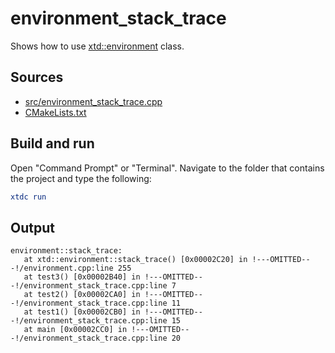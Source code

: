 # environment_stack_trace

Shows how to use [xtd::environment](https://gammasoft71.github.io/xtd/reference_guides/latest/classxtd_1_1environment.html) class.

## Sources

* [src/environment_stack_trace.cpp](src/environment_stack_trace.cpp)
* [CMakeLists.txt](CMakeLists.txt)

## Build and run

Open "Command Prompt" or "Terminal". Navigate to the folder that contains the project and type the following:

```cmake
xtdc run
```

## Output

```
environment::stack_trace:
   at xtd::environment::stack_trace() [0x00002C20] in !---OMITTED---!/environment.cpp:line 255
   at test3() [0x00002B40] in !---OMITTED---!/environment_stack_trace.cpp:line 7
   at test2() [0x00002CA0] in !---OMITTED---!/environment_stack_trace.cpp:line 11
   at test1() [0x00002CB0] in !---OMITTED---!/environment_stack_trace.cpp:line 15
   at main [0x00002CC0] in !---OMITTED---!/environment_stack_trace.cpp:line 20
```
